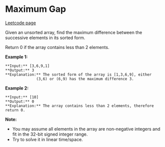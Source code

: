 # Maximum Gap
[Leetcode page](https://leetcode.com/problems/maximum-gap/description)

Given an unsorted array, find the maximum difference between the successive
elements in its sorted form.

Return 0 if the array contains less than 2 elements.

**Example 1:**

    
    
    **Input:** [3,6,9,1]
    **Output:** 3
    **Explanation:** The sorted form of the array is [1,3,6,9], either
                  (3,6) or (6,9) has the maximum difference 3.

**Example 2:**

    
    
    **Input:** [10]
    **Output:** 0
    **Explanation:** The array contains less than 2 elements, therefore return 0.

**Note:**

  * You may assume all elements in the array are non-negative integers and fit in the 32-bit signed integer range.
  * Try to solve it in linear time/space.

